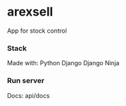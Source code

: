 # arexsell

App for stock control

### Stack

Made with:
Python
Django
Django Ninja

### Run server

Docs: api/docs
